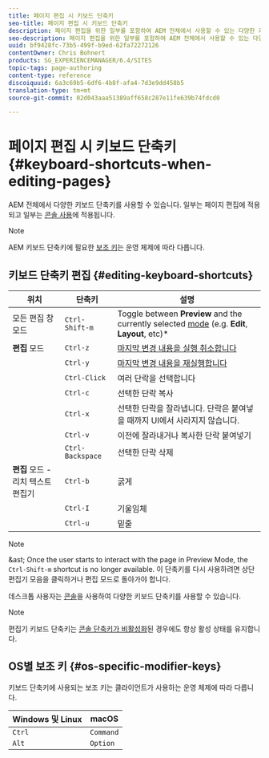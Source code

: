 ```yaml
---
title: 페이지 편집 시 키보드 단축키
seo-title: 페이지 편집 시 키보드 단축키
description: 페이지 편집을 위한 일부를 포함하여 AEM 전체에서 사용할 수 있는 다양한 키보드 단축키
seo-description: 페이지 편집을 위한 일부를 포함하여 AEM 전체에서 사용할 수 있는 다양한 키보드 단축키
uuid: bf9428fc-73b5-499f-b9ed-62fa72272126
contentOwner: Chris Bohnert
products: SG_EXPERIENCEMANAGER/6.4/SITES
topic-tags: page-authoring
content-type: reference
discoiquuid: 6a3c69b5-6df6-4b8f-afa4-7d3e9dd458b5
translation-type: tm+mt
source-git-commit: 02d043aaa51389aff658c287e11fe639b74fdcd0

---
```



# 페이지 편집 시 키보드 단축키{#keyboard-shortcuts-when-editing-pages}

AEM 전체에서 다양한 키보드 단축키를 사용할 수 있습니다. 일부는 페이지 편집에 적용되고 일부는 [콘솔 사용](/help/sites-authoring/keyboard-shortcuts.md)에 적용됩니다.

>[!NOTE]
>
>AEM 키보드 단축키에 필요한 [보조 키](/help/sites-authoring/page-authoring-keyboard-shortcuts.md#os-specific-modifier-keys)는 운영 체제에 따라 다릅니다.

## 키보드 단축키 편집 {#editing-keyboard-shortcuts}

| 위치 | 단축키 | 설명 |
|---|---|---|
| 모든 편집 창 모드 | `Ctrl-Shift-m` | Toggle between **Preview** and the currently selected [mode](/help/sites-authoring/author-environment-tools.md#page-modes)</a> (e.g. **Edit**, **Layout**, etc)* |
| **편집** 모드 | `Ctrl-z` | [마지막 변경 내용을 실행 취소합니다](/help/sites-authoring/editing-content.md#undoing-and-redoing-page-edits) |
|  | `Ctrl-y` | [마지막 변경 내용을 재실행합니다](/help/sites-authoring/editing-content.md#undoing-and-redoing-page-edits) |
|  | `Ctrl-Click` | 여러 단락을 선택합니다 |
|  | `Ctrl-c` | 선택한 단락 복사 |
|  | `Ctrl-x` | 선택한 단락을 잘라냅니다. 단락은 붙여넣을 때까지 UI에서 사라지지 않습니다. |
|  | `Ctrl-v` | 이전에 잘라내거나 복사한 단락 붙여넣기 |
|  | `Ctrl-Backspace` | 선택한 단락 삭제 |
| **편집** 모드 - 리치 텍스트 편집기 | `Ctrl-b` | 굵게 |
|  | `Ctrl-I` | 기울임체 |
|  | `Ctrl-u` | 밑줄 |

>[!NOTE]
>
>&amp;ast; Once the user starts to interact with the page in Preview Mode, the `Ctrl-Shift-m` shortcut is no longer available. 이 단축키를 다시 사용하려면 상단 편집기 모음을 클릭하거나 편집 모드로 돌아가야 합니다.

데스크톱 사용자는 [콘솔](/help/sites-authoring/keyboard-shortcuts.md)을 사용하여 다양한 키보드 단축키를 사용할 수 있습니다.

>[!NOTE]
>
>편집기 키보드 단축키는 [콘솔 단축키가 비활성화](/help/sites-authoring/keyboard-shortcuts.md#deactivating-keyboard-shortcuts)된 경우에도 항상 활성 상태를 유지합니다.

## OS별 보조 키 {#os-specific-modifier-keys}

키보드 단축키에 사용되는 보조 키는 클라이언트가 사용하는 운영 체제에 따라 다릅니다.

| Windows 및 Linux | macOS |
|---|---|
| `Ctrl` | `Command` |
| `Alt` | `Option` |
